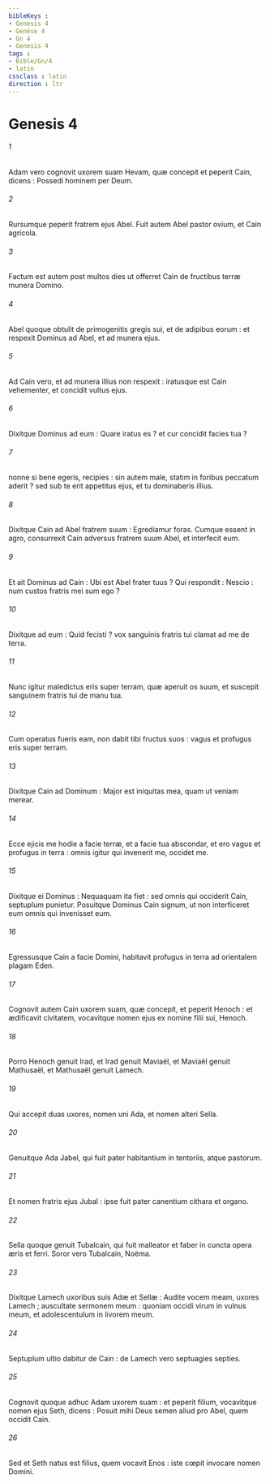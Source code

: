 ```yaml
---
bibleKeys : 
- Genesis 4
- Genèse 4
- Gn 4
- Genesis 4
tags : 
- Bible/Gn/4
- latin
cssclass : latin
direction : ltr
---
```


# Genesis 4

###### 1
Adam vero cognovit uxorem suam Hevam, quæ concepit et peperit Cain, dicens : Possedi hominem per Deum.
###### 2
Rursumque peperit fratrem ejus Abel. Fuit autem Abel pastor ovium, et Cain agricola.
###### 3
Factum est autem post multos dies ut offerret Cain de fructibus terræ munera Domino.
###### 4
Abel quoque obtulit de primogenitis gregis sui, et de adipibus eorum : et respexit Dominus ad Abel, et ad munera ejus.
###### 5
Ad Cain vero, et ad munera illius non respexit : iratusque est Cain vehementer, et concidit vultus ejus.
###### 6
Dixitque Dominus ad eum : Quare iratus es ? et cur concidit facies tua ?
###### 7
nonne si bene egeris, recipies : sin autem male, statim in foribus peccatum aderit ? sed sub te erit appetitus ejus, et tu dominaberis illius.
###### 8
Dixitque Cain ad Abel fratrem suum : Egrediamur foras. Cumque essent in agro, consurrexit Cain adversus fratrem suum Abel, et interfecit eum.
###### 9
Et ait Dominus ad Cain : Ubi est Abel frater tuus ? Qui respondit : Nescio : num custos fratris mei sum ego ?
###### 10
Dixitque ad eum : Quid fecisti ? vox sanguinis fratris tui clamat ad me de terra.
###### 11
Nunc igitur maledictus eris super terram, quæ aperuit os suum, et suscepit sanguinem fratris tui de manu tua.
###### 12
Cum operatus fueris eam, non dabit tibi fructus suos : vagus et profugus eris super terram.
###### 13
Dixitque Cain ad Dominum : Major est iniquitas mea, quam ut veniam merear.
###### 14
Ecce ejicis me hodie a facie terræ, et a facie tua abscondar, et ero vagus et profugus in terra : omnis igitur qui invenerit me, occidet me.
###### 15
Dixitque ei Dominus : Nequaquam ita fiet : sed omnis qui occiderit Cain, septuplum punietur. Posuitque Dominus Cain signum, ut non interficeret eum omnis qui invenisset eum.
###### 16
Egressusque Cain a facie Domini, habitavit profugus in terra ad orientalem plagam Eden.
###### 17
Cognovit autem Cain uxorem suam, quæ concepit, et peperit Henoch : et ædificavit civitatem, vocavitque nomen ejus ex nomine filii sui, Henoch.
###### 18
Porro Henoch genuit Irad, et Irad genuit Maviaël, et Maviaël genuit Mathusaël, et Mathusaël genuit Lamech.
###### 19
Qui accepit duas uxores, nomen uni Ada, et nomen alteri Sella.
###### 20
Genuitque Ada Jabel, qui fuit pater habitantium in tentoriis, atque pastorum.
###### 21
Et nomen fratris ejus Jubal : ipse fuit pater canentium cithara et organo.
###### 22
Sella quoque genuit Tubalcain, qui fuit malleator et faber in cuncta opera æris et ferri. Soror vero Tubalcain, Noëma.
###### 23
Dixitque Lamech uxoribus suis Adæ et Sellæ : Audite vocem meam, uxores Lamech ; auscultate sermonem meum : quoniam occidi virum in vulnus meum, et adolescentulum in livorem meum.
###### 24
Septuplum ultio dabitur de Cain : de Lamech vero septuagies septies.
###### 25
Cognovit quoque adhuc Adam uxorem suam : et peperit filium, vocavitque nomen ejus Seth, dicens : Posuit mihi Deus semen aliud pro Abel, quem occidit Cain.
###### 26
Sed et Seth natus est filius, quem vocavit Enos : iste cœpit invocare nomen Domini.

